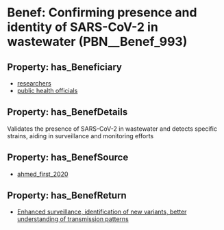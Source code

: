 # Benef: __Confirming presence and identity of SARS-CoV-2 in wastewater__ (PBN__Benef_993)

## Property: has_Beneficiary

* [researchers](../Stakeholder/PBN__Stakeholder_2)
* [public health officials](../Stakeholder/PBN__Stakeholder_310)

## Property: has_BenefDetails

Validates the presence of SARS-CoV-2 in wastewater and detects specific strains, aiding in surveillance and monitoring efforts

## Property: has_BenefSource

* [ahmed_first_2020](../Article/PBN__Article_205)

## Property: has_BenefReturn

* [Enhanced surveillance, identification of new variants, better understanding of transmission patterns](../BenefReturn/PBN__BenefReturn_1100)

